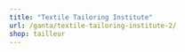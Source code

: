 ```yaml
---
title: "Textile Tailoring Institute"
url: /ganta/textile-tailoring-institute-2/
shop: tailleur
---
```

